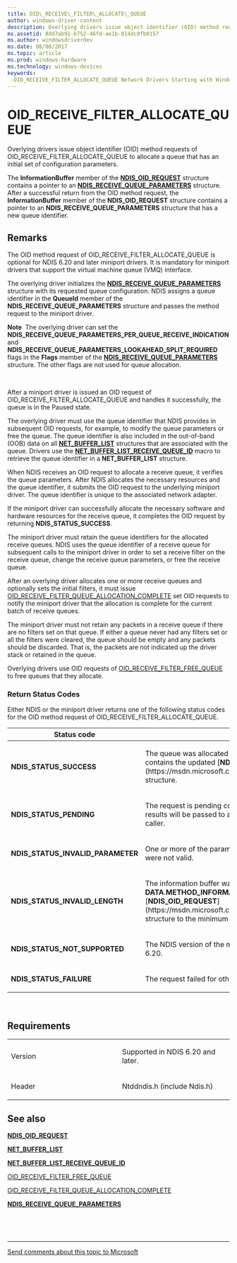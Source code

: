 ```yaml
---
title: OID\_RECEIVE\_FILTER\_ALLOCATE\_QUEUE
author: windows-driver-content
description: Overlying drivers issue object identifier (OID) method requests of OID\_RECEIVE\_FILTER\_ALLOCATE\_QUEUE to allocate a queue that has an initial set of configuration parameters.
ms.assetid: 8dd7ab91-b752-46fd-ae1b-014dc0fb0157
ms.author: windowsdriverdev
ms.date: 08/08/2017
ms.topic: article
ms.prod: windows-hardware
ms.technology: windows-devices
keywords: 
 -OID_RECEIVE_FILTER_ALLOCATE_QUEUE Network Drivers Starting with Windows Vista
---
```


# OID\_RECEIVE\_FILTER\_ALLOCATE\_QUEUE


Overlying drivers issue object identifier (OID) method requests of OID\_RECEIVE\_FILTER\_ALLOCATE\_QUEUE to allocate a queue that has an initial set of configuration parameters.

The **InformationBuffer** member of the [**NDIS\_OID\_REQUEST**](https://msdn.microsoft.com/library/windows/hardware/ff566710) structure contains a pointer to an [**NDIS\_RECEIVE\_QUEUE\_PARAMETERS**](https://msdn.microsoft.com/library/windows/hardware/ff567211) structure. After a successful return from the OID method request, the **InformationBuffer** member of the **NDIS\_OID\_REQUEST** structure contains a pointer to an **NDIS\_RECEIVE\_QUEUE\_PARAMETERS** structure that has a new queue identifier.

Remarks
-------

The OID method request of OID\_RECEIVE\_FILTER\_ALLOCATE\_QUEUE is optional for NDIS 6.20 and later miniport drivers. It is mandatory for miniport drivers that support the virtual machine queue (VMQ) interface.

The overlying driver initializes the [**NDIS\_RECEIVE\_QUEUE\_PARAMETERS**](https://msdn.microsoft.com/library/windows/hardware/ff567211) structure with its requested queue configuration. NDIS assigns a queue identifier in the **QueueId** member of the **NDIS\_RECEIVE\_QUEUE\_PARAMETERS** structure and passes the method request to the miniport driver.

**Note**  The overlying driver can set the **NDIS\_RECEIVE\_QUEUE\_PARAMETERS\_PER\_QUEUE\_RECEIVE\_INDICATION** and **NDIS\_RECEIVE\_QUEUE\_PARAMETERS\_LOOKAHEAD\_SPLIT\_REQUIRED** flags in the **Flags** member of the [**NDIS\_RECEIVE\_QUEUE\_PARAMETERS**](https://msdn.microsoft.com/library/windows/hardware/ff567211) structure. The other flags are not used for queue allocation.

 

After a miniport driver is issued an OID request of OID\_RECEIVE\_FILTER\_ALLOCATE\_QUEUE and handles it successfully, the queue is in the Paused state.

The overlying driver must use the queue identifier that NDIS provides in subsequent OID requests, for example, to modify the queue parameters or free the queue. The queue identifier is also included in the out-of-band (OOB) data on all [**NET\_BUFFER\_LIST**](https://msdn.microsoft.com/library/windows/hardware/ff568388) structures that are associated with the queue. Drivers use the [**NET\_BUFFER\_LIST\_RECEIVE\_QUEUE\_ID**](https://msdn.microsoft.com/library/windows/hardware/ff568407) macro to retrieve the queue identifier in a **NET\_BUFFER\_LIST** structure.

When NDIS receives an OID request to allocate a receive queue, it verifies the queue parameters. After NDIS allocates the necessary resources and the queue identifier, it submits the OID request to the underlying miniport driver. The queue identifier is unique to the associated network adapter.

If the miniport driver can successfully allocate the necessary software and hardware resources for the receive queue, it completes the OID request by returning **NDIS\_STATUS\_SUCCESS**.

The miniport driver must retain the queue identifiers for the allocated receive queues. NDIS uses the queue identifier of a receive queue for subsequent calls to the miniport driver in order to set a receive filter on the receive queue, change the receive queue parameters, or free the receive queue.

After an overlying driver allocates one or more receive queues and optionally sets the initial filters, it must issue [OID\_RECEIVE\_FILTER\_QUEUE\_ALLOCATION\_COMPLETE](oid-receive-filter-queue-allocation-complete.md) set OID requests to notify the miniport driver that the allocation is complete for the current batch of receive queues.

The miniport driver must not retain any packets in a receive queue if there are no filters set on that queue. If either a queue never had any filters set or all the filters were cleared, the queue should be empty and any packets should be discarded. That is, the packets are not indicated up the driver stack or retained in the queue.

Overlying drivers use OID requests of [OID\_RECEIVE\_FILTER\_FREE\_QUEUE](oid-receive-filter-free-queue.md) to free queues that they allocate.

### Return Status Codes

Either NDIS or the miniport driver returns one of the following status codes for the OID method request of OID\_RECEIVE\_FILTER\_ALLOCATE\_QUEUE.

<table>
<colgroup>
<col width="50%" />
<col width="50%" />
</colgroup>
<thead>
<tr class="header">
<th>Status code</th>
<th>Description</th>
</tr>
</thead>
<tbody>
<tr class="odd">
<td><p><strong>NDIS_STATUS_SUCCESS</strong></p></td>
<td><p>The queue was allocated successfully. The information buffer contains the updated [<strong>NDIS_RECEIVE_QUEUE_PARAMETERS</strong>](https://msdn.microsoft.com/library/windows/hardware/ff567211) structure.</p></td>
</tr>
<tr class="even">
<td><p><strong>NDIS_STATUS_PENDING</strong></p></td>
<td><p>The request is pending completion. The final status code and results will be passed to an OID request completion handler of the caller.</p></td>
</tr>
<tr class="odd">
<td><p><strong>NDIS_STATUS_INVALID_PARAMETER</strong></p></td>
<td><p>One or more of the parameters that the overlying driver provided were not valid.</p></td>
</tr>
<tr class="even">
<td><p><strong>NDIS_STATUS_INVALID_LENGTH</strong></p></td>
<td><p>The information buffer was too short. NDIS set the <strong>DATA</strong>.<strong>METHOD_INFORMATION</strong>.<strong>BytesNeeded</strong> member in the [<strong>NDIS_OID_REQUEST</strong>](https://msdn.microsoft.com/library/windows/hardware/ff566710) structure to the minimum buffer size that is required.</p></td>
</tr>
<tr class="odd">
<td><p><strong>NDIS_STATUS_NOT_SUPPORTED</strong></p></td>
<td><p>The NDIS version of the miniport driver is earlier than version 6.20.</p></td>
</tr>
<tr class="even">
<td><p><strong>NDIS_STATUS_FAILURE</strong></p></td>
<td><p>The request failed for other reasons.</p></td>
</tr>
</tbody>
</table>

 

Requirements
------------

<table>
<colgroup>
<col width="50%" />
<col width="50%" />
</colgroup>
<tbody>
<tr class="odd">
<td><p>Version</p></td>
<td><p>Supported in NDIS 6.20 and later.</p></td>
</tr>
<tr class="even">
<td><p>Header</p></td>
<td>Ntddndis.h (include Ndis.h)</td>
</tr>
</tbody>
</table>

## See also


[**NDIS\_OID\_REQUEST**](https://msdn.microsoft.com/library/windows/hardware/ff566710)

[**NET\_BUFFER\_LIST**](https://msdn.microsoft.com/library/windows/hardware/ff568388)

[**NET\_BUFFER\_LIST\_RECEIVE\_QUEUE\_ID**](https://msdn.microsoft.com/library/windows/hardware/ff568407)

[OID\_RECEIVE\_FILTER\_FREE\_QUEUE](oid-receive-filter-free-queue.md)

[OID\_RECEIVE\_FILTER\_QUEUE\_ALLOCATION\_COMPLETE](oid-receive-filter-queue-allocation-complete.md)

[**NDIS\_RECEIVE\_QUEUE\_PARAMETERS**](https://msdn.microsoft.com/library/windows/hardware/ff567211)

 

 


--------------------
[Send comments about this topic to Microsoft](mailto:wsddocfb@microsoft.com?subject=Documentation%20feedback%20%5Bnetvista\netvista%5D:%20OID_RECEIVE_FILTER_ALLOCATE_QUEUE%20%20RELEASE:%20%288/8/2017%29&body=%0A%0APRIVACY%20STATEMENT%0A%0AWe%20use%20your%20feedback%20to%20improve%20the%20documentation.%20We%20don't%20use%20your%20email%20address%20for%20any%20other%20purpose,%20and%20we'll%20remove%20your%20email%20address%20from%20our%20system%20after%20the%20issue%20that%20you're%20reporting%20is%20fixed.%20While%20we're%20working%20to%20fix%20this%20issue,%20we%20might%20send%20you%20an%20email%20message%20to%20ask%20for%20more%20info.%20Later,%20we%20might%20also%20send%20you%20an%20email%20message%20to%20let%20you%20know%20that%20we've%20addressed%20your%20feedback.%0A%0AFor%20more%20info%20about%20Microsoft's%20privacy%20policy,%20see%20http://privacy.microsoft.com/default.aspx. "Send comments about this topic to Microsoft")


